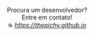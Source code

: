 <div align="center">

Procura um desenvolvedor?<br>Entre em contato!<br>
☕ *https://thepichy.github.io*

</div>
